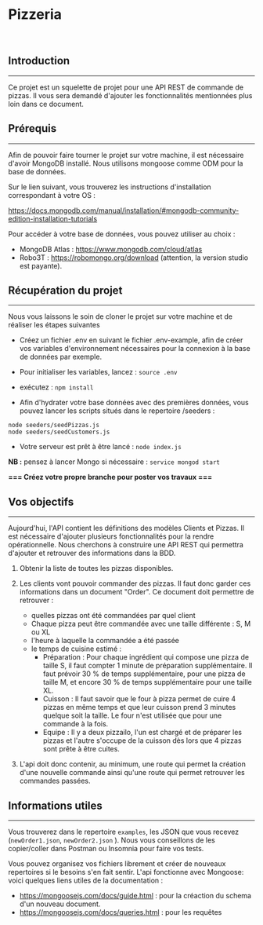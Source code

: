 # Pizzeria
<br />

## Introduction
---

Ce projet est un squelette de projet pour une API REST de commande de pizzas. Il vous sera demandé d'ajouter les fonctionnalités mentionnées plus loin dans ce document.

## Prérequis
---

Afin de pouvoir faire tourner le projet sur votre machine, il est nécessaire d'avoir MongoDB installé. Nous utilisons mongoose comme ODM pour la base de données.

Sur le lien suivant, vous trouverez les instructions d'installation correspondant à votre OS :

https://docs.mongodb.com/manual/installation/#mongodb-community-edition-installation-tutorials

Pour accéder à votre base de données, vous pouvez utiliser au choix :
- MongoDB Atlas : https://www.mongodb.com/cloud/atlas
- Robo3T : https://robomongo.org/download (attention, la version studio est payante).


## Récupération du projet
---

Nous vous laissons le soin de cloner le projet sur votre machine et de réaliser les étapes suivantes

* Créez un fichier .env en suivant le fichier .env-example, afin de créer vos variables d'environnement nécessaires pour la connexion à la base de données par exemple.

* Pour initialiser les variables, lancez : `source .env`

* exécutez : `npm install`

* Afin d'hydrater votre base données avec des premières données, vous pouvez lancer les scripts situés dans le repertoire /seeders  :
```
node seeders/seedPizzas.js
node seeders/seedCustomers.js
```

* Votre serveur est prêt à être lancé : `node index.js`

**NB :** pensez à lancer Mongo si nécessaire : `service mongod start`

**=== Créez votre propre branche pour poster vos travaux ===**

## Vos objectifs
---

Aujourd'hui, l'API contient les définitions des modèles Clients et Pizzas. Il est nécessaire d'ajouter plusieurs fonctionnalités pour la rendre opérationnelle. Nous cherchons à construire une API REST qui permettra d'ajouter et retrouver des informations  dans la BDD.

1. Obtenir la liste de toutes les pizzas disponibles.

2. Les clients vont pouvoir commander des pizzas. Il faut donc garder ces informations dans un document "Order". Ce document doit permettre de retrouver :
    * quelles pizzas ont été commandées par quel client
    * Chaque pizza peut être commandée avec une taille différente : S, M ou XL
    * l'heure à laquelle la commandée a été passée
    * le temps de cuisine estimé :
       * Préparation : Pour chaque ingrédient qui compose une pizza de taille S, il faut compter 1 minute de préparation supplémentaire. Il faut prévoir 30 % de temps supplémentaire, pour une pizza de taille M, et encore 30 % de temps supplémentaire pour une taille XL.
       * Cuisson : Il faut savoir que le four à pizza permet de cuire 4 pizzas en même temps et que leur cuisson prend 3 minutes quelque soit la taille. Le four n'est utilisée que pour une commande à la fois. 
       * Equipe : Il y a deux pizzailo, l'un est chargé et de préparer les pizzas et l'autre s'occupe de la cuisson dès lors que 4 pizzas sont prête à être cuites. 

3. L'api doit donc contenir, au minimum, une route qui permet la création d'une nouvelle commande ainsi qu'une route qui permet retrouver les commandes passées.


## Informations utiles
---

Vous trouverez dans le repertoire `examples`, les JSON que vous recevez (`newOrder1.json`, `newOrder2.json` ). Nous vous conseillons de les copier/coller dans Postman ou Insomnia pour faire vos tests.

Vous pouvez organisez vos fichiers librement et créer de nouveaux repertoires si le besoins s'en fait sentir.
L'api fonctionne avec Mongoose: voici quelques liens utiles de la documentation :
* https://mongoosejs.com/docs/guide.html : pour la créaction du schema d'un nouveau document.
* https://mongoosejs.com/docs/queries.html : pour les requêtes


